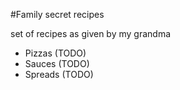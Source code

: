 #Family secret recipes

set of recipes as given by my grandma

* Pizzas (TODO)
* Sauces (TODO)
* Spreads (TODO)